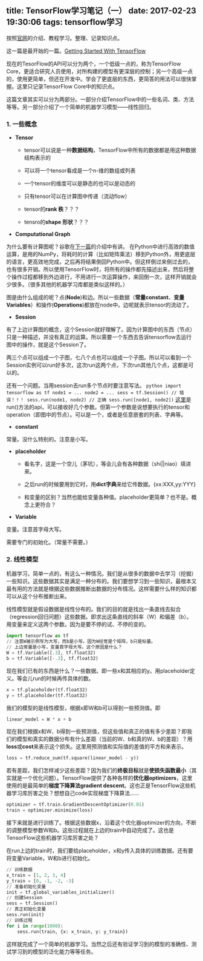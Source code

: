 title: TensorFlow学习笔记（一）
date: 2017-02-23 19:30:06
tags: tensorflow学习
---
按照[官网](https://www.tensorflow.org/)的介绍、教程学习。整理、记录知识点。

这一篇是最开始的一篇。[Getting Started With TensorFlow](https://www.tensorflow.org/get_started/get_started)

现在的TesorFlow的API可以分为两个，一个低级一点的，称为TensorFlow Core，更适合研究人员使用，对所构建的模型有更深层的控制；另一个高级一点的，使用更简单，但还在开发中。学会了更底层的东西，更简答的用法可以很快掌握。这里只记录TensorFlow Core中的知识点。

这篇文章其实可以分为两部分。一部分介绍TensorFlow中的一些名词、类、方法等等。另一部分介绍了一个简单的机器学习模型——线性回归。
<!--more-->
### 1. 一些概念

* **Tensor**
    
    * tensor可以说是一种**数据结构**，TensorFlow中所有的数据都是用这种数据结构表示的
    * 可以将一个tensor看成是一个n-维的数组或列表
    * 一个tensor的维度可以是静态的也可以是动态的
    * 只有tensor可以在计算图中传递（流动flow）
    * tensor的**rank 秩**？？？
    
    * tensro的**shape 形状**？？？
* **Computational Graph**
 
 为什么要有计算图呢？谷歌在[下一篇](https://www.tensorflow.org/get_started/mnist/beginners)的介绍中有讲。
 在Python中进行高效的数值运算，是用的NumPy，将耗时的计算（比如矩阵乘法）移到Python外，用更底层的语言，更高效地完成，之后再将结果倒回Python中。但这样倒过来倒过去的，也有很多开销。所以使用TensorFlow时，将所有的操作都先描述出来，然后将整个操作过程都移到外边进行，不用进行一次运算操作，来回倒一次，这样开销就会少很多。（很多其他的机器学习库都是类似这样的。）
 
 图是由什么组成的呢？点(**Node**)和边。所以一些数据（**常量constant**、**变量Variables**）和操作(**Operations**)都放在node中。边呢就表示tensor的流动了。

* **Session**
 
 有了上边计算图的概念，这个Session就好理解了。因为计算图中的东西（节点）只是一种描述，并没有真正的运算。所以需要一个东西去告诉tensorflow去运行图中的操作，就是这个Session了。

 两三个点可以组成一个子图，七八个点也可以组成一个子图。所以可以看到一个Session实例可以run好多次，这次run这两个点，下次run其他几个点，这都是可以的。

 还有一个问题。当用session去run多个节点时要注意写法。
    ``` python
    import tensorflow as tf
    node1 = ...
    node2 = ...
    sess = tf.Session()
    // 错误！！！
    sess.run(node1, node2)
    // 正确
    sess.run([node1, node2])
    ```
 [这里]()是run()方法的api，可以接收好几个参数。但第一个参数是说想要执行的tensor和operation（即图中的节点）。可以是一个，或者是任意嵌套的列表、字典等。

* **constant**
 
 常量。没什么特别的。注意是小写。

* **placeholder**
    
    * 看名字，这是一个空儿（茅坑），等会儿会有各种数据（shi||niao）填进来。
    
    * 之后run的时候要用到它时，用**dict字典**来给它传数据。{xx:XXX,yy:YYY}
    
    * 和变量的区别？当然也能给变量各种值。placeholder更简单？也不是。概念上更符合？

* **Variable**
 
 变量。注意首字母大写。

 需要专门的初始化。（常量不需要。）

### 2. 线性模型 

机器学习，简单一点的，有这么一种情况。我们是从很多的数据中去学习（挖掘）一些知识。这些数据其实是满足一种分布的。我们要想学习到一些知识，最根本又最有用的方法就是根据这些数据推断出数据的分布情况。这样需要什么样的知识都可以从这个分布推断出来。

线性模型就是假设数据是线性分布的。我们的目的就是找出一条直线去拟合（regression回归问题）这些数据。即求出这条直线的斜率（W）和偏差（b）。用变量来定义这两个参数。因为是要不停的试、不停的变的。
``` python
import tensorflow as tf
// 注意W被示例写为大写，而b是小写。因为W经常是个矩阵，b只是标量。
// 上边常量是小写，变量首字母大写。这个原因是什么？
W = tf.Variable([.3], tf.float32)
b = tf.Variable([-.3], tf.float32)
```
现在我们已有的东西是什么？一些数据。即一些x和其相应的y。用placeholder定义。等会儿run的时候再传具体的数。
``` python
x = tf.placeholder(tf.float32)
y = tf.placeholder(tf.float32)
```
我们的模型的是线性模型，根据x即W和b可以得到一些预测值。即
``` python
linear_model = W * x + b
```
现在我们根据x和W、b得到一些预测值，但这些值和真正的值有多少差距？即我们的模型和真实的数据分布有什么差距（当前的W、b和真的W、b的差距）？用**loss**或**cost**来表示这个损失。这里用预测值和实际值的差值的平方和来表示。
``` python
loss = tf.reduce_sum(tf.square(linear_model - y))
```
若有差距，我们怎样减少这些差距？因为我们的**终极目标**就是**使损失函数最小**（其实就是一个优化问题）。TensorFlow提供了各种各样的**优化器optimizers**，这里使用的是最简单的**梯度下降算法gradient descent**。这也正是TensorFlow这些机器学习库厉害之处？想想自己code实现梯度下降算法……
``` python
optimizer = tf.train.GradientDescentOptimizer(0.01)
train = optimizer.minimize(loss)
```
接下来就是进行训练了。根据这些数据x，沿着这个优化器optimizer的方向，不断的调整模型参数W和b。这些过程就在上边的train中自动完成了。这也是TensorFlow这些机器学习库厉害之处？

在run上边的train时，我们要给placeholder，x和y传入具体的训练数据。还有要将变量Variable，W和b进行初始化。
``` python
// 训练数据
x_train = [1, 2, 3, 4]
y_train = [0, -1, -2, -3]
// 准备初始化变量
init = tf.global_variables_initializer()
// 创建Session
sess = tf.Session()
// 真正初始化变量
sess.run(init)
// 训练过程
for i in range(1000):
    sess.run(train, {x: x_train, y: y_train})
```
这样就完成了一个简单的机器学习。当然之后还有验证学习到的模型的准确性、测试学习到的模型的泛化能力等等任务。